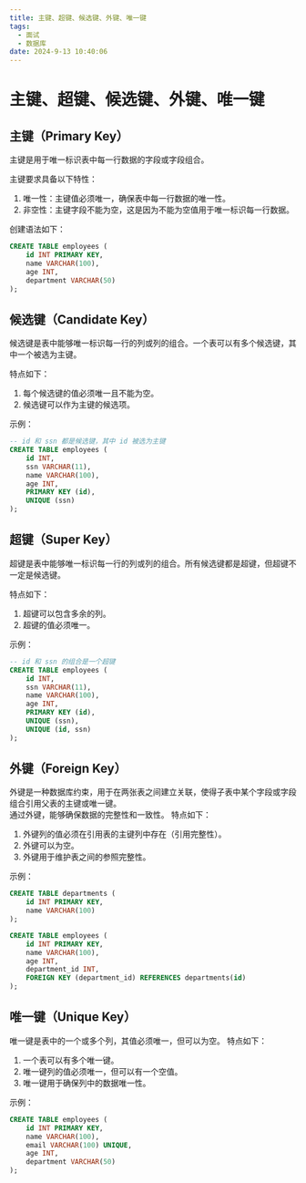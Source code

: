 ```yaml
---
title: 主键、超键、候选键、外键、唯一键
tags:
  - 面试
  - 数据库
date: 2024-9-13 10:40:06
---
```


<!-- @format -->

# 主键、超键、候选键、外键、唯一键

## 主键（Primary Key）

主键是用于唯一标识表中每一行数据的字段或字段组合。

主键要求具备以下特性：

1. 唯一性：主键值必须唯一，确保表中每一行数据的唯一性。
2. 非空性：主键字段不能为空，这是因为不能为空值用于唯一标识每一行数据。

创建语法如下：

```SQL
CREATE TABLE employees (
    id INT PRIMARY KEY,
    name VARCHAR(100),
    age INT,
    department VARCHAR(50)
);

```

## 候选键（Candidate Key）

候选键是表中能够唯一标识每一行的列或列的组合。一个表可以有多个候选键，其中一个被选为主键。

特点如下：

1. 每个候选键的值必须唯一且不能为空。
2. 候选键可以作为主键的候选项。

示例：

```SQL
-- id 和 ssn 都是候选键，其中 id 被选为主键
CREATE TABLE employees (
    id INT,
    ssn VARCHAR(11),
    name VARCHAR(100),
    age INT,
    PRIMARY KEY (id),
    UNIQUE (ssn)
);
```

## 超键（Super Key）

超键是表中能够唯一标识每一行的列或列的组合。所有候选键都是超键，但超键不一定是候选键。

特点如下：

1. 超键可以包含多余的列。
2. 超键的值必须唯一。

示例：

```SQL
-- id 和 ssn 的组合是一个超键
CREATE TABLE employees (
    id INT,
    ssn VARCHAR(11),
    name VARCHAR(100),
    age INT,
    PRIMARY KEY (id),
    UNIQUE (ssn),
    UNIQUE (id, ssn)
);
```

## 外键（Foreign Key）

外键是一种数据库约束，用于在两张表之间建立关联，使得子表中某个字段或字段组合引用父表的主键或唯一键。  
通过外键，能够确保数据的完整性和一致性。
特点如下：

1. 外键列的值必须在引用表的主键列中存在（引用完整性）。
2. 外键可以为空。
3. 外键用于维护表之间的参照完整性。

示例：

```SQL
CREATE TABLE departments (
    id INT PRIMARY KEY,
    name VARCHAR(100)
);

CREATE TABLE employees (
    id INT PRIMARY KEY,
    name VARCHAR(100),
    age INT,
    department_id INT,
    FOREIGN KEY (department_id) REFERENCES departments(id)
);

```

## 唯一键（Unique Key）

唯一键是表中的一个或多个列，其值必须唯一，但可以为空。
特点如下：

1. 一个表可以有多个唯一键。
2. 唯一键列的值必须唯一，但可以有一个空值。
3. 唯一键用于确保列中的数据唯一性。

示例：

```SQL
CREATE TABLE employees (
    id INT PRIMARY KEY,
    name VARCHAR(100),
    email VARCHAR(100) UNIQUE,
    age INT,
    department VARCHAR(50)
);
```

<!-- @format -->
